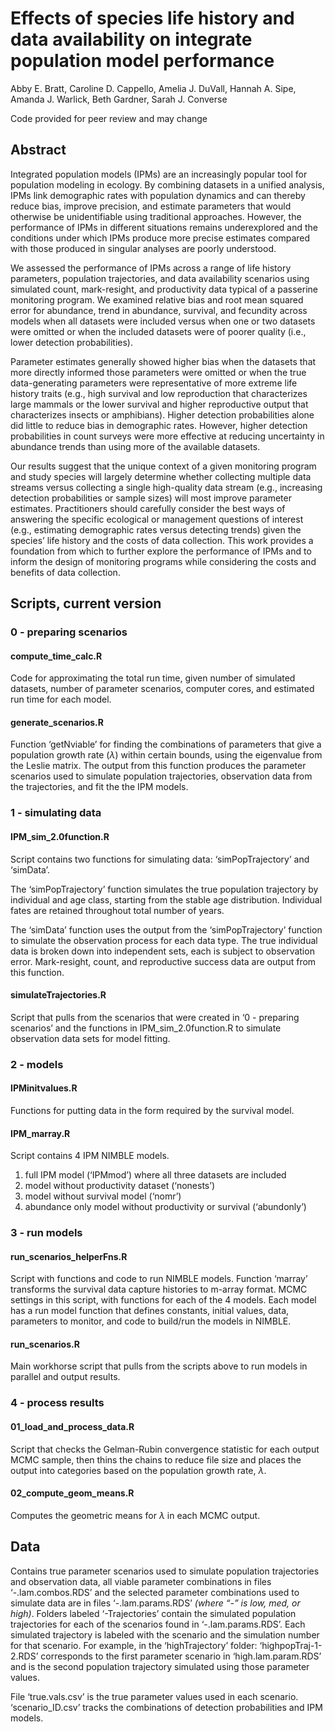 
<!-- README.md is generated from README.Rmd. Please edit that file -->

# Effects of species life history and data availability on integrate population model performance

Abby E. Bratt, Caroline D. Cappello, Amelia J. DuVall, Hannah A. Sipe,
Amanda J. Warlick, Beth Gardner, Sarah J. Converse

Code provided for peer review and may change

## Abstract

Integrated population models (IPMs) are an increasingly popular tool for
population modeling in ecology. By combining datasets in a unified
analysis, IPMs link demographic rates with population dynamics and can
thereby reduce bias, improve precision, and estimate parameters that
would otherwise be unidentifiable using traditional approaches. However,
the performance of IPMs in different situations remains underexplored
and the conditions under which IPMs produce more precise estimates
compared with those produced in singular analyses are poorly understood.

We assessed the performance of IPMs across a range of life history
parameters, population trajectories, and data availability scenarios
using simulated count, mark-resight, and productivity data typical of a
passerine monitoring program. We examined relative bias and root mean
squared error for abundance, trend in abundance, survival, and fecundity
across models when all datasets were included versus when one or two
datasets were omitted or when the included datasets were of poorer
quality (i.e., lower detection probabilities).

Parameter estimates generally showed higher bias when the datasets that
more directly informed those parameters were omitted or when the true
data-generating parameters were representative of more extreme life
history traits (e.g., high survival and low reproduction that
characterizes large mammals or the lower survival and higher
reproductive output that characterizes insects or amphibians). Higher
detection probabilities alone did little to reduce bias in demographic
rates. However, higher detection probabilities in count surveys were
more effective at reducing uncertainty in abundance trends than using
more of the available datasets.

Our results suggest that the unique context of a given monitoring
program and study species will largely determine whether collecting
multiple data streams versus collecting a single high-quality data
stream (e.g., increasing detection probabilities or sample sizes) will
most improve parameter estimates. Practitioners should carefully
consider the best ways of answering the specific ecological or
management questions of interest (e.g., estimating demographic rates
versus detecting trends) given the species’ life history and the costs
of data collection. This work provides a foundation from which to
further explore the performance of IPMs and to inform the design of
monitoring programs while considering the costs and benefits of data
collection.

## Scripts, current version

### 0 - preparing scenarios

#### compute_time_calc.R

Code for approximating the total run time, given number of simulated
datasets, number of parameter scenarios, computer cores, and estimated
run time for each model.

#### generate_scenarios.R

Function ‘getNviable’ for finding the combinations of parameters that
give a population growth rate ($\lambda$) within certain bounds, using
the eigenvalue from the Leslie matrix. The output from this function
produces the parameter scenarios used to simulate population
trajectories, observation data from the trajectories, and fit the the
IPM models.

### 1 - simulating data

#### IPM_sim_2.0function.R

Script contains two functions for simulating data: ‘simPopTrajectory’
and ‘simData’.

The ‘simPopTrajectory’ function simulates the true population trajectory
by individual and age class, starting from the stable age distribution.
Individual fates are retained throughout total number of years.

The ‘simData’ function uses the output from the ‘simPopTrajectory’
function to simulate the observation process for each data type. The
true individual data is broken down into independent sets, each is
subject to observation error. Mark-resight, count, and reproductive
success data are output from this function.

#### simulateTrajectories.R

Script that pulls from the scenarios that were created in ‘0 - preparing
scenarios’ and the functions in IPM_sim_2.0function.R to simulate
observation data sets for model fitting.

### 2 - models

#### IPMinitvalues.R

Functions for putting data in the form required by the survival model.

#### IPM_marray.R

Script contains 4 IPM NIMBLE models.

1.  full IPM model (‘IPMmod’) where all three datasets are included
2.  model without productivity dataset (‘nonests’)
3.  model without survival model (‘nomr’)
4.  abundance only model without productivity or survival (‘abundonly’)

### 3 - run models

#### run_scenarios_helperFns.R

Script with functions and code to run NIMBLE models. Function ‘marray’
transforms the survival data capture histories to m-array format. MCMC
settings in this script, with functions for each of the 4 models. Each
model has a run model function that defines constants, initial values,
data, parameters to monitor, and code to build/run the models in NIMBLE.

#### run_scenarios.R

Main workhorse script that pulls from the scripts above to run models in
parallel and output results.

### 4 - process results

#### 01_load_and_process_data.R

Script that checks the Gelman-Rubin convergence statistic for each
output MCMC sample, then thins the chains to reduce file size and places
the output into categories based on the population growth rate,
$\lambda$.

#### 02_compute_geom_means.R

Computes the geometric means for $\lambda$ in each MCMC output.

## Data

Contains true parameter scenarios used to simulate population
trajectories and observation data, all viable parameter combinations in
files ‘-.lam.combos.RDS’ and the selected parameter combinations used to
simulate data are in files ‘-.lam.params.RDS’ *(where “-” is low, med,
or high)*. Folders labeled ‘-Trajectories’ contain the simulated
population trajectories for each of the scenarios found in
‘-.lam.params.RDS’. Each simulated trajectory is labeled with the
scenario and the simulation number for that scenario. For example, in
the ‘highTrajectory’ folder: ‘highpopTraj-1-2.RDS’ corresponds to the
first parameter scenario in ‘high.lam.param.RDS’ and is the second
population trajectory simulated using those parameter values.

File ‘true.vals.csv’ is the true parameter values used in each scenario.
‘scenario_ID.csv’ tracks the combinations of detection probabilities and
IPM models.
